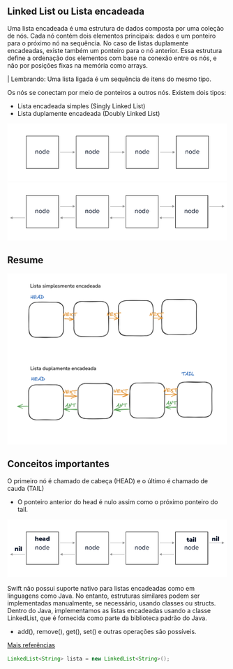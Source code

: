 ## Linked List ou Lista encadeada

Uma lista encadeada é uma estrutura de dados composta por uma coleção de nós. Cada nó contém dois elementos principais: dados e um ponteiro para o próximo nó na sequência. No caso de listas duplamente encadeadas, existe também um ponteiro para o nó anterior. Essa estrutura define a ordenação dos elementos com base na conexão entre os nós, e não por posições fixas na memória como arrays.

| Lembrando: Uma lista ligada é um sequência de itens do mesmo tipo.

Os nós se conectam por meio de ponteiros a outros nós.
Existem dois tipos:
- Lista encadeada simples (Singly Linked List)
- Lista duplamente encadeada (Doubly Linked List)

![exemplo-lista-encadeada simples](image.png)
![exemplo-duplamente-encadeada](image-1.png)

## Resume

<img src="https://github.com/ingrydf12/data-structures/blob/master/listas/exercices/visualizer.png?raw=true">

## Conceitos importantes
O primeiro nó é chamado de cabeça (HEAD) e o último é chamado de cauda (TAIL)
- O ponteiro anterior do head é nulo assim como o próximo ponteiro do tail.

![medium-reference](image-2.png)

Swift não possui suporte nativo para listas encadeadas como em linguagens como Java. No entanto, estruturas similares podem ser implementadas manualmente, se necessário, usando classes ou structs.
Dentro do Java, implementamos as listas encadeadas usando a classe LinkedList, que é fornecida como parte da biblioteca padrão do Java.
- add(), remove(), get(), set() e outras operações são possíveis.


[Mais referências](https://beginnersbook.com/2013/12/difference-between-arraylist-and-linkedlist-in-java/)

```java
LinkedList<String> lista = new LinkedList<String>();
``` 